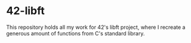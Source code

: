 # 42-libft

This repository holds all my work for 42's libft project, where I recreate a generous amount
of functions from C's standard library.
